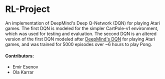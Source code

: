 # RL-Project

An implementation of DeepMind's Deep Q-Network (DQN) for playing Atari games. The first DQN is modeled for the simpler CartPole-v1 
environment, which was used for testing and evaluation. The second DQN is an altered version of the first DQN modeled after 
[DeepMind's DQN](https://www.deepmind.com/publications/human-level-control-through-deep-reinforcement-learning) for playing Atari games, and was trained for 5000 episodes over ~6 hours to play Pong.



#### Contributors:
- Emir Esenov
- Ola Karrar
